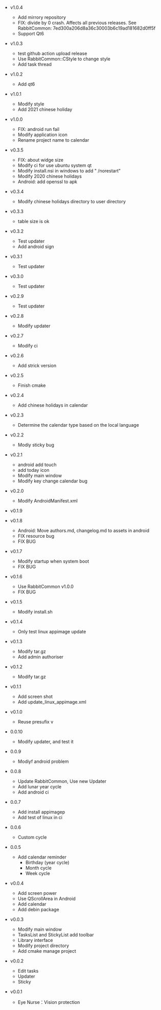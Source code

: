 - v1.0.4
  + Add mirrory repository
  + FIX: divide by 0 crash. Affects all previous releases.
    See RabbitCommon: 7ed300a206d8a36c30003b6c19ad181682d0ff5f
  + Support Qt6

- v1.0.3
  + test github action upload release
  + Use RabbitCommon::CStyle to change style
  + Add task thread

- v1.0.2
  + Add qt6

- v1.0.1
  + Modify style
  + Add 2021 chinese holiday

- v1.0.0
  + FIX: android run fail
  + Modify application icon
  + Rename project name to calendar
  
- v0.3.5
  + FIX: about widge size
  + Modify ci for use ubuntu system qt 
  + Modify install.nsi in windows to add " /norestart"
  + Modify 2020 chinese holidays
  + Android: add openssl to apk

- v0.3.4
  + Modify chinese holidays directory to user directory
  
- v0.3.3
  + table size is ok
  
- v0.3.2
  + Test updater
  + Add android sign

- v0.3.1
  + Test updater
  
- v0.3.0
  + Test updater

- v0.2.9
  + Test updater

- v0.2.8
  + Modify updater
  
- v0.2.7
  + Modify ci

- v0.2.6
  + Add strick version
  
- v0.2.5
  + Finish cmake
  
- v0.2.4
  + Add chinese holidays in calendar

- v0.2.3
  + Determine the calendar type based on the local language
  
- v0.2.2
  + Modiy sticky bug
  
- v0.2.1
  + android add touch
  + add today icon
  + Modify main window
  + Modify key change calendar bug
  
- v0.2.0
  + Modify AndroidManifest.xml
  
- v0.1.9

- v0.1.8
  + Android: Move authors.md, changelog.md to assets in android
  + FIX resource bug
  + FIX BUG
  
- v0.1.7
  + Modify startup when system boot
  + FIX BUG
  
- v0.1.6
  + Use RabbitCommon v1.0.0
  + FIX BUG
  
- v0.1.5
  + Modify install.sh

- v0.1.4
  + Only test linux appimage update

- v0.1.3
  + Modify tar.gz
  + Add admin authoriser

- v0.1.2
  + Modify tar.gz

- v0.1.1
  + Add screen shot
  + Add update_linux_appimage.xml
  
- v0.1.0
  + Reuse presufix v
  
- 0.0.10
  + Modify updater, and test it
  
- 0.0.9
  + Modiyf android problem

- 0.0.8
  + Update RabbitCommon, Use new Updater
  + Add lunar year cycle
  + Add android ci
  
- 0.0.7
  + Add install appimagep
  + Add test of linux in ci
   
- 0.0.6
  + Custom cycle
    
- 0.0.5
  + Add calendar reminder
    - Birthday (year cycle)
    - Month cycle
    - Week cycle
     
- v0.0.4
  + Add screen power
  + Use QScrollArea in Android
  + Add calendar
  + Add debin package

- v0.0.3
  + Modify main window
  + TasksList and StickyList add toolbar
  + Library interface
  + Modify project directory
  + Add cmake manage project
  
- v0.0.2
  + Edit tasks
  + Updater
  + Sticky
  
- v0.0.1
  + Eye Nurse：Vision protection
